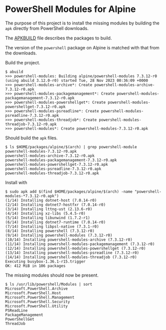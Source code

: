 # PowerShell Modules for Alpine

The purpose of this project is to install the missing modules by building the `apk` directly from PowerShell downloads.

The [APKBUILD](APKBUILD) file describes the packages to build.

The version of the `powershell` package on Alpine is matched with that from the downloads.

Build the project.

```
$ abuild
>>> powershell-modules: Building alpine/powershell-modules 7.3.12-r0 (using abuild 3.12.0-r0) started Tue, 28 Nov 2023 00:36:09 +0000
>>> powershell-modules-archive*: Create powershell-modules-archive-7.3.12-r0.apk
>>> powershell-modules-packagemanagement*: Create powershell-modules-packagemanagement-7.3.12-r0.apk
>>> powershell-modules-powershellget*: Create powershell-modules-powershellget-7.3.12-r0.apk
>>> powershell-modules-psreadline*: Create powershell-modules-psreadline-7.3.12-r0.apk
>>> powershell-modules-threadjob*: Create powershell-modules-threadjob-7.3.12-r0.apk
>>> powershell-modules*: Create powershell-modules-7.3.12-r0.apk
```

Should build the `apk` files.

```
$ ls $HOME/packages/alpine/$(arch) | grep powershell-module
powershell-modules-7.3.12-r0.apk
powershell-modules-archive-7.3.12-r0.apk
powershell-modules-packagemanagement-7.3.12-r0.apk
powershell-modules-powershellget-7.3.12-r0.apk
powershell-modules-psreadline-7.3.12-r0.apk
powershell-modules-threadjob-7.3.12-r0.apk
```

Install with

```
$ sudo apk add $(find $HOME/packages/alpine/$(arch) -name "powershell-modules-*7.3.12-r0.apk")
(1/14) Installing dotnet-host (7.0.14-r0)
(2/14) Installing dotnet7-hostfxr (7.0.14-r0)
(3/14) Installing lttng-ust (2.13.6-r0)
(4/14) Installing xz-libs (5.4.5-r0)
(5/14) Installing libunwind (1.7.2-r1)
(6/14) Installing dotnet7-runtime (7.0.14-r0)
(7/14) Installing libpsl-native (7.3.1-r0)
(8/14) Installing powershell (7.3.12-r0)
(9/14) Installing powershell-modules (7.3.12-r0)
(10/14) Installing powershell-modules-archive (7.3.12-r0)
(11/14) Installing powershell-modules-packagemanagement (7.3.12-r0)
(12/14) Installing powershell-modules-powershellget (7.3.12-r0)
(13/14) Installing powershell-modules-psreadline (7.3.12-r0)
(14/14) Installing powershell-modules-threadjob (7.3.12-r0)
Executing busybox-1.36.1-r15.trigger
OK: 412 MiB in 106 packages
```

The missing modules should now be present.

```
$ ls /usr/lib/powershell/Modules | sort
Microsoft.PowerShell.Archive
Microsoft.PowerShell.Host
Microsoft.PowerShell.Management
Microsoft.PowerShell.Security
Microsoft.PowerShell.Utility
PSReadLine
PackageManagement
PowerShellGet
ThreadJob
```
